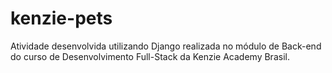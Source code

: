# kenzie-pets
Atividade desenvolvida utilizando Django realizada no módulo de Back-end do curso de Desenvolvimento Full-Stack da Kenzie Academy Brasil.
